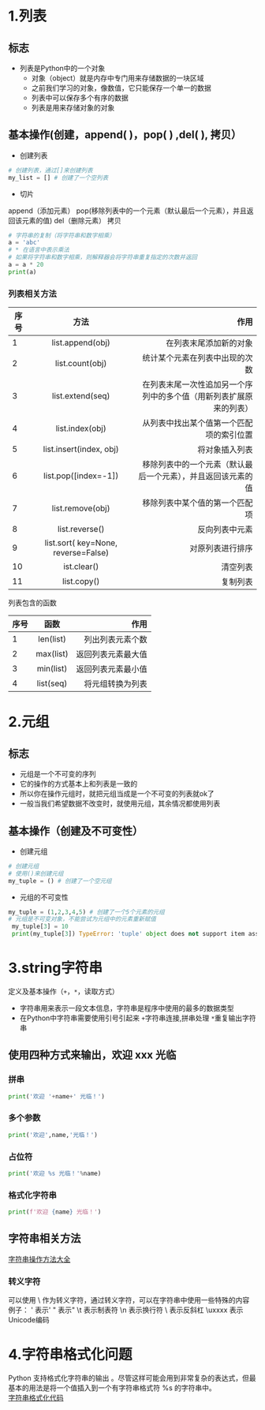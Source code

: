 # 1.列表
## 标志
- 列表是Python中的一个对象
    - 对象（object）就是内存中专门用来存储数据的一块区域
    - 之前我们学习的对象，像数值，它只能保存一个单一的数据
    - 列表中可以保存多个有序的数据
    - 列表是用来存储对象的对象

## 基本操作(创建，append( )，pop( ) ,del( ), 拷贝）
- 创建列表

```python
# 创建列表，通过[]来创建列表
my_list = [] # 创建了一个空列表
```
- 切片

append（添加元素）
pop(移除列表中的一个元素（默认最后一个元素），并且返回该元素的值)
del（删除元素）
拷贝
```python
# 字符串的复制（将字符串和数字相乘）
a = 'abc'
# * 在语言中表示乘法
# 如果将字符串和数字相乘，则解释器会将字符串重复指定的次数并返回
a = a * 20
print(a)
```
### 列表相关方法

序号|方法|作用
---|:--:|---:
1|list.append(obj)|在列表末尾添加新的对象
2|list.count(obj)|统计某个元素在列表中出现的次数
3|list.extend(seq)|在列表末尾一次性追加另一个序列中的多个值（用新列表扩展原来的列表）
4|list.index(obj)|从列表中找出某个值第一个匹配项的索引位置
5|list.insert(index, obj)|将对象插入列表
6|list.pop([index=-1])|移除列表中的一个元素（默认最后一个元素），并且返回该元素的值
7|list.remove(obj)|移除列表中某个值的第一个匹配项
8|list.reverse()|反向列表中元素
9|list.sort( key=None, reverse=False)|对原列表进行排序
10|ist.clear()|清空列表
11|list.copy()|复制列表

列表包含的函数

序号|函数|作用
---|:--:|---:
1|len(list)|列出列表元素个数
2|max(list)|返回列表元素最大值
3|min(list)|返回列表元素最小值
4|list(seq)|将元组转换为列表


# 2.元组
## 标志
- 元组是一个不可变的序列
- 它的操作的方式基本上和列表是一致的
- 所以你在操作元组时，就把元组当成是一个不可变的列表就ok了
- 一般当我们希望数据不改变时，就使用元组，其余情况都使用列表

## 基本操作（创建及不可变性）
- 创建元组
```python
# 创建元组
# 使用()来创建元组
my_tuple = () # 创建了一个空元组
```
- 元组的不可变性
```python
my_tuple = (1,2,3,4,5) # 创建了一个5个元素的元组
# 元组是不可变对象，不能尝试为元组中的元素重新赋值
 my_tuple[3] = 10 
 print(my_tuple[3]) TypeError: 'tuple' object does not support item assignment
```

# 3.string字符串
定义及基本操作（`+`，`*`，读取方式）
- 字符串用来表示一段文本信息，字符串是程序中使用的最多的数据类型
- 在Python中字符串需要使用引号引起来
`+`字符串连接,拼串处理
`*`重复输出字符串
## 使用四种方式来输出，欢迎 xxx 光临
### 拼串
```python
print('欢迎 '+name+' 光临！')
```
### 多个参数
```python
print('欢迎',name,'光临！')
```
### 占位符
```python
print('欢迎 %s 光临！'%name)
```
### 格式化字符串
```python
print(f'欢迎 {name} 光临！')
```
## 字符串相关方法
[字符串操作方法大全](https://www.cnblogs.com/printN/p/6924077.html)
### 转义字符
可以使用 \ 作为转义字符，通过转义字符，可以在字符串中使用一些特殊的内容
例子：
  \' 表示'
  \" 表示"
  \t 表示制表符
  \n 表示换行符
  \\ 表示反斜杠
  \uxxxx 表示Unicode编码
# 4.字符串格式化问题
Python 支持格式化字符串的输出 。尽管这样可能会用到非常复杂的表达式，但最基本的用法是将一个值插入到一个有字符串格式符 %s 的字符串中。  
[字符串格式化代码](增加字符串格式化代码链接)
